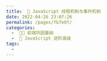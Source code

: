 ```yaml
---
title:  🎲 JavaScript 线程机制与事件机制
date: 2022-04-26 23:07:26
permalink: /pages/fb7e0f/
categories:
  -  🚶🏻 前端巩固基础
  -  🏃 JavaScript 进阶高级
tags:
  - 
---
```


